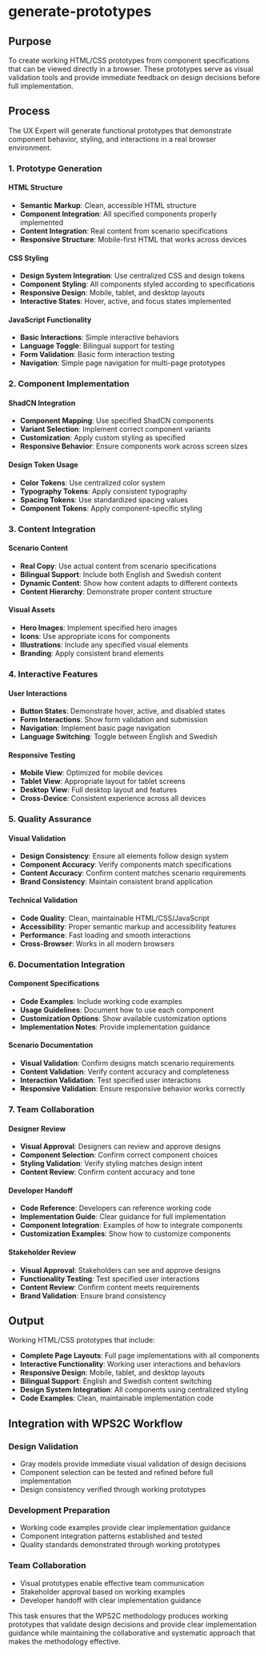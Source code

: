 # generate-prototypes

## Purpose

To create working HTML/CSS prototypes from component specifications that can be viewed directly in a browser. These prototypes serve as visual validation tools and provide immediate feedback on design decisions before full implementation.

## Process

The UX Expert will generate functional prototypes that demonstrate component behavior, styling, and interactions in a real browser environment.

### 1. Prototype Generation

#### **HTML Structure**
- **Semantic Markup**: Clean, accessible HTML structure
- **Component Integration**: All specified components properly implemented
- **Content Integration**: Real content from scenario specifications
- **Responsive Structure**: Mobile-first HTML that works across devices

#### **CSS Styling**
- **Design System Integration**: Use centralized CSS and design tokens
- **Component Styling**: All components styled according to specifications
- **Responsive Design**: Mobile, tablet, and desktop layouts
- **Interactive States**: Hover, active, and focus states implemented

#### **JavaScript Functionality**
- **Basic Interactions**: Simple interactive behaviors
- **Language Toggle**: Bilingual support for testing
- **Form Validation**: Basic form interaction testing
- **Navigation**: Simple page navigation for multi-page prototypes

### 2. Component Implementation

#### **ShadCN Integration**
- **Component Mapping**: Use specified ShadCN components
- **Variant Selection**: Implement correct component variants
- **Customization**: Apply custom styling as specified
- **Responsive Behavior**: Ensure components work across screen sizes

#### **Design Token Usage**
- **Color Tokens**: Use centralized color system
- **Typography Tokens**: Apply consistent typography
- **Spacing Tokens**: Use standardized spacing values
- **Component Tokens**: Apply component-specific styling

### 3. Content Integration

#### **Scenario Content**
- **Real Copy**: Use actual content from scenario specifications
- **Bilingual Support**: Include both English and Swedish content
- **Dynamic Content**: Show how content adapts to different contexts
- **Content Hierarchy**: Demonstrate proper content structure

#### **Visual Assets**
- **Hero Images**: Implement specified hero images
- **Icons**: Use appropriate icons for components
- **Illustrations**: Include any specified visual elements
- **Branding**: Apply consistent brand elements

### 4. Interactive Features

#### **User Interactions**
- **Button States**: Demonstrate hover, active, and disabled states
- **Form Interactions**: Show form validation and submission
- **Navigation**: Implement basic page navigation
- **Language Switching**: Toggle between English and Swedish

#### **Responsive Testing**
- **Mobile View**: Optimized for mobile devices
- **Tablet View**: Appropriate layout for tablet screens
- **Desktop View**: Full desktop layout and features
- **Cross-Device**: Consistent experience across all devices

### 5. Quality Assurance

#### **Visual Validation**
- **Design Consistency**: Ensure all elements follow design system
- **Component Accuracy**: Verify components match specifications
- **Content Accuracy**: Confirm content matches scenario requirements
- **Brand Consistency**: Maintain consistent brand application

#### **Technical Validation**
- **Code Quality**: Clean, maintainable HTML/CSS/JavaScript
- **Accessibility**: Proper semantic markup and accessibility features
- **Performance**: Fast loading and smooth interactions
- **Cross-Browser**: Works in all modern browsers

### 6. Documentation Integration

#### **Component Specifications**
- **Code Examples**: Include working code examples
- **Usage Guidelines**: Document how to use each component
- **Customization Options**: Show available customization options
- **Implementation Notes**: Provide implementation guidance

#### **Scenario Documentation**
- **Visual Validation**: Confirm designs match scenario requirements
- **Content Validation**: Verify content accuracy and completeness
- **Interaction Validation**: Test specified user interactions
- **Responsive Validation**: Ensure responsive behavior works correctly

### 7. Team Collaboration

#### **Designer Review**
- **Visual Approval**: Designers can review and approve designs
- **Component Selection**: Confirm correct component choices
- **Styling Validation**: Verify styling matches design intent
- **Content Review**: Confirm content accuracy and tone

#### **Developer Handoff**
- **Code Reference**: Developers can reference working code
- **Implementation Guide**: Clear guidance for full implementation
- **Component Integration**: Examples of how to integrate components
- **Customization Examples**: Show how to customize components

#### **Stakeholder Review**
- **Visual Approval**: Stakeholders can see and approve designs
- **Functionality Testing**: Test specified user interactions
- **Content Review**: Confirm content meets requirements
- **Brand Validation**: Ensure brand consistency

## Output

Working HTML/CSS prototypes that include:

- **Complete Page Layouts**: Full page implementations with all components
- **Interactive Functionality**: Working user interactions and behaviors
- **Responsive Design**: Mobile, tablet, and desktop layouts
- **Bilingual Support**: English and Swedish content switching
- **Design System Integration**: All components using centralized styling
- **Code Examples**: Clean, maintainable implementation code

## Integration with WPS2C Workflow

### **Design Validation**
- Gray models provide immediate visual validation of design decisions
- Component selection can be tested and refined before full implementation
- Design consistency verified through working prototypes

### **Development Preparation**
- Working code examples provide clear implementation guidance
- Component integration patterns established and tested
- Quality standards demonstrated through working prototypes

### **Team Collaboration**
- Visual prototypes enable effective team communication
- Stakeholder approval based on working examples
- Developer handoff with clear implementation guidance

This task ensures that the WPS2C methodology produces working prototypes that validate design decisions and provide clear implementation guidance while maintaining the collaborative and systematic approach that makes the methodology effective.
